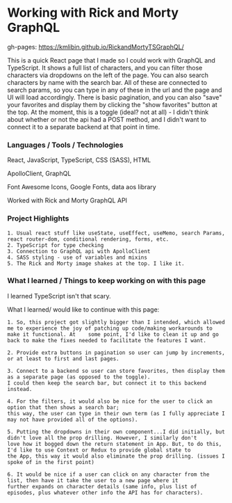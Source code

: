 # Working with Rick and Morty GraphQL


gh-pages: https://kmlibin.github.io/RickandMortyTSGraphQL/

This is a quick React page that I made so I could work with GraphQL and TypeScript. It shows a full list of characters, and you can filter those characters via dropdowns on the left of the page. You can also search characters by name with the search bar. All of these are connected to search params, so you can type in any of these in the url and the page and UI will load accordingly. There is basic pagination, and you can also "save" your favorites and display them by clicking the "show favorites" button at the top. At the moment, this is a toggle (ideal? not at all) - I didn't think about whether or not the api had a POST method, and I didn't want to connect it to a separate backend at that point in time.  

### Languages / Tools / Technologies

React, JavaScript, TypeScript, CSS (SASS), HTML

ApolloClient, GraphQL

Font Awesome Icons, Google Fonts, data aos library

Worked with Rick and Morty GraphQL API

### Project Highlights

    1. Usual react stuff like useState, useEffect, useMemo, search Params, react router-dom, conditional rendering, forms, etc.
    2. TypeScript for type checking
    3. Connection to GraphQL api with ApolloClient
    4. SASS styling - use of variables and mixins
    5. The Rick and Morty image shakes at the top. I like it.
    

### What I learned / Things to keep working on with this page

I learned TypeScript isn't that scary.

What I learned/ would like to continue with this page:

    1. So, this project got slightly bigger than I intended, which allowed me to experience the joy of patching up code/making workarounds to make it functional. At    some point, I'd like to clean it up and go back to make the fixes needed to facilitate the features I want.
    
    2. Provide extra buttons in pagination so user can jump by increments, or at least to first and last pages.
    
    3. Connect to a backend so user can store favorites, then display them as a separate page (as opposed to the toggle). 
    I could then keep the search bar, but connect it to this backend instead.
    
    4. For the filters, it would also be nice for the user to click an option that then shows a search bar; 
    this way, the user can type in their own term (as I fully appreciate I may not have provided all of the options).
    
    5. Putting the dropdowns in their own component...I did initially, but didn't love all the prop drilling. However, I similarly don't 
    love how it bogged down the return statement in App. But, to do this, I'd like to use Context or Redux to provide global state to
    the App, this way it would also eliminate the prop drilling. (issues I spoke of in the first point)
    
    6. It would be nice if a user can click on any character from the list, then have it take the user to a new page where it 
    further expands on character details (same info, plus list of episodes, plus whatever other info the API has for characters).



